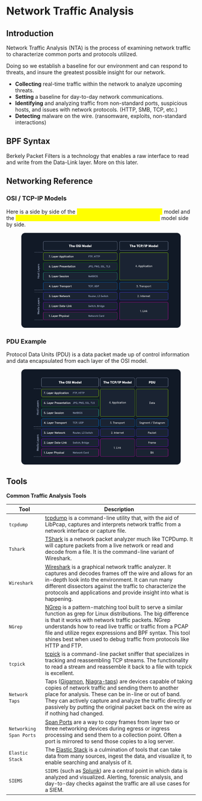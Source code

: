 # Network Traffic Analysis

## Introduction

Network Traffic Analysis (NTA) is the process of examining network traffic to characterize common ports and protocols utilized.

Doing so we establish a baseline for our environment and can respond to threats, and insure the greatest possible insight for our network.

* **Collecting** real-time traffic within the network to analyze upcoming threats.
* **Setting** a baseline for day-to-day network communications.
* **Identifying** and analyzing traffic from non-standard ports, suspicious hosts, and issues with network protocols. (HTTP, SMB, TCP, etc.)
* **Detecting** malware on the wire. (ransomware, exploits, non-standard interactions)

## BPF Syntax

Berkely Packet Filters is a technology that enables a raw interface to read and write from the Data-Link layer. More on this later.

## Networking Reference

### OSI / TCP-IP Models

Here is a side by side of the <mark style="color:yellow;">**Open Systems Interconnect (OSI)**</mark> model and the <mark style="color:yellow;">Transmission Control Protocol - Internet Protocol (TCP-IP)</mark> model side by side.

<figure><img src="../../.gitbook/assets/image (1) (1) (1) (1) (1) (1) (1) (1) (1) (1) (1) (1) (1).png" alt=""><figcaption></figcaption></figure>

### PDU Example

Protocol Data Units (PDU) is a data packet made up of control information and data encapsulated from each layer of the OSI model.&#x20;

<figure><img src="../../.gitbook/assets/image (5) (1) (1) (1).png" alt=""><figcaption></figcaption></figure>

## Tools

**Common Traffic Analysis Tools**

| **Tool**                | **Description**                                                                                                                                                                                                                                                                                                                                                                                                 |
| ----------------------- | --------------------------------------------------------------------------------------------------------------------------------------------------------------------------------------------------------------------------------------------------------------------------------------------------------------------------------------------------------------------------------------------------------------- |
| `tcpdump`               | [tcpdump](https://www.tcpdump.org/) is a command-line utility that, with the aid of LibPcap, captures and interprets network traffic from a network interface or capture file.                                                                                                                                                                                                                                  |
| `Tshark`                | [TShark](https://www.wireshark.org/docs/man-pages/tshark.html) is a network packet analyzer much like TCPDump. It will capture packets from a live network or read and decode from a file. It is the command-line variant of Wireshark.                                                                                                                                                                         |
| `Wireshark`             | [Wireshark](https://www.wireshark.org/) is a graphical network traffic analyzer. It captures and decodes frames off the wire and allows for an in-depth look into the environment. It can run many different dissectors against the traffic to characterize the protocols and applications and provide insight into what is happening.                                                                          |
| `NGrep`                 | [NGrep](https://github.com/jpr5/ngrep) is a pattern-matching tool built to serve a similar function as grep for Linux distributions. The big difference is that it works with network traffic packets. NGrep understands how to read live traffic or traffic from a PCAP file and utilize regex expressions and BPF syntax. This tool shines best when used to debug traffic from protocols like HTTP and FTP.  |
| `tcpick`                | [tcpick](http://tcpick.sourceforge.net/index.php?p=home.inc) is a command-line packet sniffer that specializes in tracking and reassembling TCP streams. The functionality to read a stream and reassemble it back to a file with tcpick is excellent.                                                                                                                                                          |
| `Network Taps`          | Taps ([Gigamon](https://www.gigamon.com/), [Niagra-taps](https://www.niagaranetworks.com/products/network-tap)) are devices capable of taking copies of network traffic and sending them to another place for analysis. These can be in-line or out of band. They can actively capture and analyze the traffic directly or passively by putting the original packet back on the wire as if nothing had changed. |
| `Networking Span Ports` | [Span Ports](https://en.wikipedia.org/wiki/Port\_mirroring) are a way to copy frames from layer two or three networking devices during egress or ingress processing and send them to a collection point. Often a port is mirrored to send those copies to a log server.                                                                                                                                         |
| `Elastic Stack`         | The [Elastic Stack](https://www.elastic.co/elastic-stack) is a culmination of tools that can take data from many sources, ingest the data, and visualize it, to enable searching and analysis of it.                                                                                                                                                                                                            |
| `SIEMS`                 | `SIEMS` (such as [Splunk](https://www.splunk.com/en\_us)) are a central point in which data is analyzed and visualized. Alerting, forensic analysis, and day-to-day checks against the traffic are all use cases for a SIEM.                                                                                                                                                                                    |
